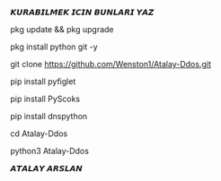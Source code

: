 𝙆𝙐𝙍𝘼𝘽𝙄𝙇𝙈𝙀𝙆 𝙄𝘾𝙄𝙉 𝘽𝙐𝙉𝙇𝘼𝙍𝙄 𝙔𝘼𝙕 

pkg update && pkg upgrade

pkg install python git -y

git clone https://github.com/Wenston1/Atalay-Ddos.git

pip install pyfiglet

pip install PyScoks

pip install dnspython

cd Atalay-Ddos

python3 Atalay-Ddos

𝘼𝙏𝘼𝙇𝘼𝙔 𝘼𝙍𝙎𝙇𝘼𝙉 
